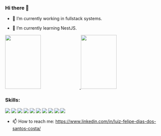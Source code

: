 ### Hi there 👋

- 🔭 I’m currently working in fullstack systems.

- 🌱 I’m currently learning NestJS.

<a href="https://github.com/lufelipe12/github-readme-stats">
  <img height="175px" width="48%" src="https://github-readme-stats.vercel.app/api?username=lufelipe12&show_icons=true&count_private=true&theme=radical" />
</a>
<a href="https://github.com/lufelipe12/github-readme-stats">
  <img height="175px" width="48%" src="https://github-readme-stats.vercel.app/api/top-langs/?username=lufelipe12&count_private=true&theme=radical&layout=compact" />
</a>

### Skills: 
<img src="https://img.shields.io/badge/HTML5-E34F26?style=for-the-badge&logo=html5&logoColor=white" /> <img src="https://img.shields.io/badge/CSS3-1572B6?style=for-the-badge&logo=css3&logoColor=white"/> <img src="https://img.shields.io/badge/JavaScript-F7DF1E?style=for-the-badge&logo=javascript&logoColor=black"/> <img src="https://img.shields.io/badge/React-20232A?style=for-the-badge&logo=react&logoColor=61DAFB"/> <img src="https://img.shields.io/badge/Redux-593D88?style=for-the-badge&logo=redux&logoColor=white"/> <img src="https://img.shields.io/badge/Node.js-43853D?style=for-the-badge&logo=node.js&logoColor=white"/> <img src="https://img.shields.io/badge/TypeScript-007ACC?style=for-the-badge&logo=typescript&logoColor=white"/> <img src="https://img.shields.io/badge/PostgreSQL-316192?style=for-the-badge&logo=postgresql&logoColor=white"/> <img src="https://img.shields.io/badge/MongoDB-4EA94B?style=for-the-badge&logo=mongodb&logoColor=white"/> <img src="[https://img.shields.io/badge/MongoDB-4EA94B?style=for-the-badge&logo=mongodb&logoColor=white](https://img.shields.io/badge/Docker-2CA5E0?style=for-the-badge&logo=docker&logoColor=white)https://img.shields.io/badge/Docker-2CA5E0?style=for-the-badge&logo=docker&logoColor=white"/>

- 📫 How to reach me: https://www.linkedin.com/in/luiz-felipe-dias-dos-santos-costa/ 

